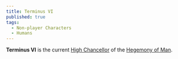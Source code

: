 ```yaml
---
title: Terminus VI
published: true
tags:
  - Non-player Characters
  - Humans
---
```


**Terminus VI** is the current [High Chancellor](/compendium/High_Chancellor) of the [Hegemony of Man](/compendium/Hegemony_of_Man).

